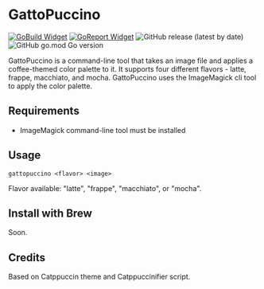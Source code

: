 # GattoPuccino

[![GoBuild Widget]][GoBuild Status]
[![GoReport Widget]][GoReport Status]
![GitHub release (latest by date)](https://img.shields.io/github/v/release/devmentat/gattopuccino)
![GitHub go.mod Go version](https://img.shields.io/github/go-mod/go-version/devmentat/GattoPuccino)

[GoBuild Status]: https://github.com/DevMentat/GattoPuccino/actions/workflows/build.yml
[GoBuild Widget]: https://github.com/DevMentat/GattoPuccino/actions/workflows/build.yml/badge.svg

[GoReport Status]: https://goreportcard.com/report/github.com/DevMentat/GattoPuccino
[GoReport Widget]: https://goreportcard.com/badge/github.com/DevMentat/GattoPuccino

GattoPuccino is a command-line tool that takes an image file and applies a coffee-themed color palette to it. It supports four different flavors - latte, frappe, macchiato, and mocha. GattoPuccino uses the ImageMagick cli tool to apply the color palette.

## Requirements

- ImageMagick command-line tool must be installed

## Usage

```gattopuccino <flavor> <image>```

Flavor available: "latte", "frappe", "macchiato", or "mocha".

## Install with Brew

Soon.

## Credits

Based on Catppuccin theme and Catppuccinifier script.

